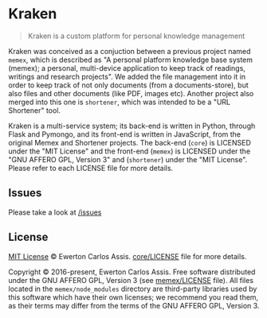 # Kraken

> Kraken is a custom platform for personal knowledge management

Kraken was conceived as a conjuction between a previous project named `memex`, which is
described as "A personal platform knowledge base system (memex); a personal, multi-device
application to keep track of readings, writings and research projects". We added the
file management into it in order to keep track of not only documents (from a documents-store),
but also files and other documents (like PDF, images etc). Another project also merged
into this one is `shortener`, which was intended to be a "URL Shortener" tool.

Kraken is a multi-service system; its back-end is written in Python, through Flask and Pymongo,
and its front-end is written in JavaScript, from the original Memex and Shortener projects.
The back-end (`core`) is LICENSED under the "MIT License" and the front-end (`memex`) is LICENSED
under the "GNU AFFERO GPL, Version 3" and (`shortener`) under the "MIT License". Please refer
to each LICENSE file for more details.

## Issues

Please take a look at [/issues](https://github.com/earaujoassis/kraken/issues)

## License

[MIT License](http://earaujoassis.mit-license.org/) &copy; Ewerton Carlos Assis. [core/LICENSE](core/LICENSE)
file for more details.

Copyright &copy; 2016-present, Ewerton Carlos Assis. Free software distributed under the GNU AFFERO GPL,
Version 3 (see [memex/LICENSE](memex/LICENSE) file). All files located in the `memex/node_modules`
directory are third-party libraries used by this software which have their own licenses; we
recommend you read them, as their terms may differ from the terms of the GNU AFFERO GPL, Version 3.
